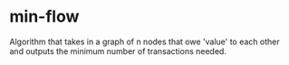 # min-flow
Algorithm that takes in a graph of n nodes that owe 'value' to each other and outputs the minimum number of transactions needed.
